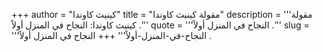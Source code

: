 +++
author = "كينيث كاوندا"
title = "مقولة كينيث كاوندا"
description = '''مقولة كينيث كاوندا: النجاح في المنزل أولاً .'''
quote = '''النجاح في المنزل أولاً .'''
slug = '''النجاح-في-المنزل-أولاً'''
+++
النجاح في المنزل أولاً .

